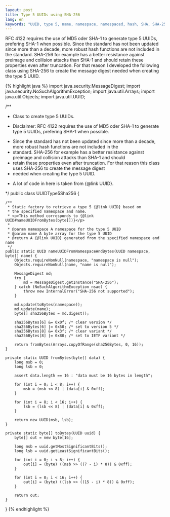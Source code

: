 ```yaml
---
layout: post
title: Type 5 UUIDs using SHA-256
lang: en
keywords: "UUID, type 5, name, namespace, namespaced, hash, SHA, SHA-256"
---
```


RFC 4122 requires the use of MD5 oder SHA-1 to generate type 5 UUIDs, prefering SHA-1 when possible. Since the standard has not been updated since more than a decade, more robust hash functions are not included in the standard. SHA-256 for example has a better resistance against preimage and collision attacks than SHA-1 and should retain these properties even after truncation. For that reason I developed the following class using SHA-256 to create the message digest needed when creating the type 5 UUID.

{% highlight java %}
import java.security.MessageDigest;
import java.security.NoSuchAlgorithmException;
import java.util.Arrays;
import java.util.Objects;
import java.util.UUID;
 
/**
 * Class to create type 5 UUIDs.
 * <p>Disclaimer: RFC 4122 requires the use of MD5 oder SHA-1 to generate type 5 UUIDs, prefering SHA-1 when possible.
 * Since the standard has not been updated since more than a decade, more robust hash functions are not included in the
 * standard. SHA-256 for example has a better resistance against preimage and collision attacks than SHA-1 and should
 * retain these properties even after truncation. For that reason this class uses SHA-256 to create the message digest
 * needed when creating the type 5 UUID.</p>
 * <p>A lot of code in here is taken from {@link UUID}.</p>
 */
public class UUIDType5Sha256 {
 
    /**
     * Static factory to retrieve a type 5 {@link UUID} based on
     * the specified namespace and name.
     * <p>This method corresponds to {@link UUID#nameUUIDFromBytes(byte[])}</p>
     *
     * @param namespace A namespace for the type 5 UUID
     * @param name A byte array for the type 5 UUID
     * @return A {@link UUID} generated from the specified namespace and name
     */
    public static UUID nameUUIDFromNamespaceAndBytes(UUID namespace, byte[] name) {
        Objects.requireNonNull(namespace, "namespace is null");
        Objects.requireNonNull(name, "name is null");
 
        MessageDigest md;
        try {
            md = MessageDigest.getInstance("SHA-256");
        } catch (NoSuchAlgorithmException nsae) {
            throw new InternalError("SHA-256 not supported");
        }
 
        md.update(toBytes(namespace));
        md.update(name);
        byte[] sha256Bytes = md.digest();
 
        sha256Bytes[6] &= 0x0f; /* clear version */
        sha256Bytes[6] |= 0x50; /* set to version 5 */
        sha256Bytes[8] &= 0x3f; /* clear variant */
        sha256Bytes[8] |= 0x80; /* set to IETF variant */
 
        return fromBytes(Arrays.copyOfRange(sha256Bytes, 0, 16));
    }
 
    private static UUID fromBytes(byte[] data) {
        long msb = 0;
        long lsb = 0;
 
        assert data.length == 16 : "data must be 16 bytes in length";
 
        for (int i = 0; i < 8; i++) {
            msb = (msb << 8) | (data[i] & 0xff);
        }
 
        for (int i = 8; i < 16; i++) {
            lsb = (lsb << 8) | (data[i] & 0xff);
        }
 
        return new UUID(msb, lsb);
    }
 
    private static byte[] toBytes(UUID uuid) {
        byte[] out = new byte[16];
 
        long msb = uuid.getMostSignificantBits();
        long lsb = uuid.getLeastSignificantBits();
 
        for (int i = 0; i < 8; i++) {
            out[i] = (byte) ((msb >> ((7 - i) * 8)) & 0xff);
        }
 
        for (int i = 8; i < 16; i++) {
            out[i] = (byte) ((lsb >> ((15 - i) * 8)) & 0xff);
        }
 
        return out;
    }
}
{% endhighlight %}
